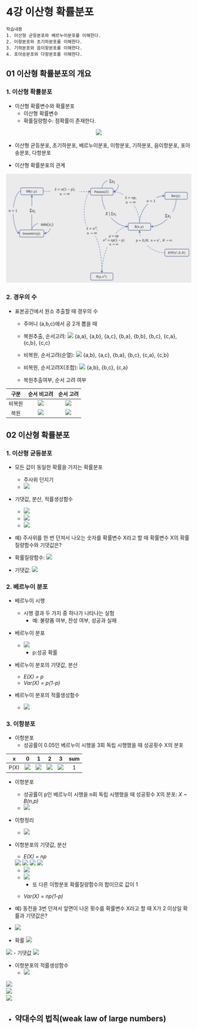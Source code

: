 # 4강 이산형 확률분포

```
학습내용
1. 이산형 균등분포와 베르누이분포를 이해한다.
2. 이항분포와 초기하분포를 이해한다.
3. 기하분포와 음이항분포를 이해한다.
4. 포아송분포와 다항분포를 이해한다.
```

## 01 이산형 확률분포의 개요

### 1. 이산형 확률분포

- 이산형 확률변수와 확률분포
  - 이산형 확률변수
  - 확률질량함수: 점확률이 존재한다.

<center>
<img src="https://latex.codecogs.com/svg.image?&space;f(x|\theta)=P_{\theta}(X=x),\;\;\;x=0,1,2,\cdots">
</center>

- 이산형 균등분포, 초기하분포, 베르누이분포, 이항분포, 기하분포, 음이항분포, 포아송분포, 다항분포

- 이산형 확률분포의 관계
<img src="이산형 확률분포의 관계.png">

### 2. 경우의 수

- 표본공간에서 원소 추출할 때 경우의 수
  - 주머니 (a,b,c)에서 공 2개 뽑을 때
  - 복원추출, 순서고려: <img src="https://latex.codecogs.com/svg.image?_n\Pi_r=n^r">
  {a,a}, {a,b}, {a,c},
  {b,a}, {b,b}, {b,c},
  {c,a}, {c,b}, {c,c}
  
  - 비복원, 순서고려(순열): <img src="https://latex.codecogs.com/svg.image?_nP_r=n\times(n-1)\times\cdots\times(n-r&plus;1)=\frac{n!}{(n-r)!}">
  {a,b}, {a,c},
  {b,a}, {b,c},
  {c,a}, {c,b}

  - 비복원, 순서고려X(조합): <img src="https://latex.codecogs.com/svg.image?_nC_r=\binom{n}{r}=\frac{_nP_r}{r!}=\frac{n!}{r!(n-r)!}">
  {a,b},
  {b,c},
  {c,a}

  - 복원추출여부, 순서 고려 여부

|구분|순서 비고려|순서 고려|
|:-:|:-:|:-:|
|비복원|<img src="https://latex.codecogs.com/svg.image?_nC_r=\frac{n!}{r!(n-r)!}">|<img src="https://latex.codecogs.com/svg.image?_nP_r=\frac{n!}{(n-r)!}">|
|복원|<img src="https://latex.codecogs.com/svg.image?_nH_r=\frac{(n&plus;r-1)!}{(n-1)!r!}">|<img src="https://latex.codecogs.com/svg.image?_n\Pi_r=n^r">|


## 02 이산형 확률분포

### 1. 이산형 균등분포

- 모든 값이 동일한 확률을 가지는 확률분포
  - 주사위 던지기
  - <img src="https://latex.codecogs.com/svg.image?f(x)=\frac{1}{N},\;\;\;x=1,2,\cdots,N">

- 기댓값, 분산, 적률생성함수
  - <img src="https://latex.codecogs.com/svg.image?E(X)=\frac{N&plus;1}{2}">
  - <img src="https://latex.codecogs.com/svg.image?Var(X)=\frac{(N&plus;1)(N-1)}{12}">
  - <img src="https://latex.codecogs.com/svg.image?M(t)=E(e^{tx})=\sum_{x=1}^{N}\frac{1}{N}e^{xt}=\frac{1}{N}\sum_{x=1}^{N}e^{xt}">

- 예) 주사위를 한 번 던져서 나오는 숫자를 확률변수 X라고 할 때 확률변수 X의 확률질량함수와 기댓값은?

- 확률질량함수: <img src="https://latex.codecogs.com/svg.image?f(x)=\begin{cases}\frac{1}{6}&\text&space;x=1,2,\cdots,6\\0&\text&space;otherwise\end{cases}">
- 기댓값: <img src="https://latex.codecogs.com/svg.image?E(X)=\sum_{x=1}^{6}\frac{1}{6}x=\frac{21}{6}=\frac{7}{2}">

### 2. 베르누이 분포

- 베르누이 시행
  - 시행 결과 두 가지 중 하나가 나타나는 실험
    - 예: 불량품 여부, 찬성 여부, 성공과 실패
- 베르누이 분포
  - <img src="https://latex.codecogs.com/svg.image?f(x)=p^x(1-p)^{1-x},\;\;\;x=0,1">
  
    - p:성공 확률
- 베르누이 분포의 기댓값, 분산
  - *E(X) = p*
  - *Var(X) = p(1-p)*

- 베르누이 분포의 적률생성함수
  - <img src="https://latex.codecogs.com/svg.image?M(t)=E(e^{tx})=e^{t\cdot&space;0}\cdot(1-p)&plus;e^t&space;p=(1-p)&plus;p\cdot&space;e^t">

### 3. 이항분포

- 이항분포
  - 성공률이 0.05인 베르누이 시행을 3회 독립 시행했을 때 성공횟수 X의 분포

|x|0|1|2|3|sum|
|:-:|:-:|:-:|:-:|:-:|:-:|
|P(X)|<img src="https://latex.codecogs.com/svg.image?_3C_0\cdot(\frac{5}{100})^0\cdot(\frac{95}{100})^3">|<img src="https://latex.codecogs.com/svg.image?_3C_1\cdot(\frac{5}{100})^1\cdot(\frac{95}{100})^2">|<img src="https://latex.codecogs.com/svg.image?_3C_2\cdot(\frac{5}{100})^2\cdot(\frac{95}{100})^1">|<img src="https://latex.codecogs.com/svg.image?_3C_3\cdot(\frac{5}{100})^3\cdot(\frac{95}{100})^0">|1|

- 이항분포
  - 성공률이 p인 베르누이 시행을 n회 독립 시행했을 때 성공횟수 X의 분포: *X ~ B(n,p)*
  - <img src="https://latex.codecogs.com/svg.image?f(x)=\begin{pmatrix}n\\x\end{pmatrix}p^x(1-p)^{n-x},\;\;\;x=0,1,2,\cdots,n">

- 이항정리
  - <img src="https://latex.codecogs.com/svg.image?\sum_{x=0}^{n}\begin{pmatrix}n\\x\end{pmatrix}a^xb^{n-x}=(a&plus;b)^n">

- 이항분포의 기댓값, 분산
  - *E(X) = np*
  <img src="https://latex.codecogs.com/svg.image?E(X)=\sum_{x=0}^{n}x\cdot\begin{pmatrix}n\\x\end{pmatrix}p^x(1-p)^{n-x}">
  <img src="https://latex.codecogs.com/svg.image?=\sum_{x=0}^{n}np\binom{n-1}{x-1}p^{x-1}(1-p)^{(n-1)-(x-1)}">
  <img src="https://latex.codecogs.com/svg.image?=np\sum_{x=0}^{n}\binom{n-1}{x-1}p^{x-1}(1-p)^{(n-1)-(x-1)}">
  <img src="https://latex.codecogs.com/svg.image?=np">

    - <img src="https://latex.codecogs.com/svg.image?x\binom{n}{x}=x\frac{n!}{x!(n-x)!}=\frac{n\cdot(n-1)!}{(x-1)![(n-1)-(x-1)]!}=n\binom{n-1}{x-1}">
    - <img src="https://latex.codecogs.com/svg.image?\sum_{x=0}^{n}\binom{n-1}{x-1}p^{x-1}(1-p)^{(n-1)-(x-1)}=1">

      - 또 다른 이항분포 확률질량함수의 합이므로 값이 1

  - *Var(X) = np(1-p)*

- 예) 동전을 3번 던져서 앞면이 나온 횟수를 확률변수 X라고 할 때 X가 2 이상일 확률과 기댓값은?
- <img src="https://latex.codecogs.com/svg.image?X\sim&space;B(3,\frac{1}{2})">
- 확률
<img src="https://latex.codecogs.com/svg.image?P(X\geq&space;2)=P(X=2)&plus;P(X=3)"><br>
<img src="https://latex.codecogs.com/svg.image?=\binom{3}{2}(\frac{1}{2})^3&plus;\binom{3}{3}(\frac{1}{2})^3=\frac{3}{8}&plus;\frac{1}{8}=\frac{1}{2}">
- 기댓값
<img src="https://latex.codecogs.com/svg.image?E(X)=np=3\cdot\frac{1}{2}=\frac{3}{2}">

- 이항분포의 적률생성함수
  - <img src="https://latex.codecogs.com/svg.image?M(t)=[(1-p)&plus;pe^t]^n">

<img src="https://latex.codecogs.com/svg.image?M(t)=E(e^{tx})=\sum_{x=0}^{n}e^{tx}\binom{n}{x}p^x(1-p)^{n-x}"><br>
<img src="https://latex.codecogs.com/svg.image?=\sum_{x=0}^{n}\binom{n}{x}(pe^t)^x(1-p)^{n-x}"><br>
<img src="https://latex.codecogs.com/svg.image?=[(1-p)&plus;pe^t]^n">

- 약대수의 법칙(weak law of large numbers)
  - 